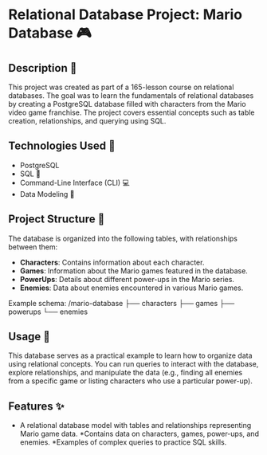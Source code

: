 # Relational Database Project: Mario Database :video_game:

## Description :memo:

This project was created as part of a 165-lesson course on relational databases. 
The goal was to learn the fundamentals of relational databases by creating a PostgreSQL database filled with characters from the Mario video game franchise. 
The project covers essential concepts such as table creation, relationships, and querying using SQL.

## Technologies Used :wrench:

- PostgreSQL 
- SQL :floppy_disk:
- Command-Line Interface (CLI) :computer:
- Data Modeling :triangular_ruler:

## Project Structure :file_folder:

The database is organized into the following tables, with relationships between them:

- **Characters**: Contains information about each character.
- **Games**: Information about the Mario games featured in the database.
- **PowerUps**: Details about different power-ups in the Mario series.
- **Enemies**: Data about enemies encountered in various Mario games.

Example schema:
/mario-database ├── characters ├── games ├── powerups └── enemies

## Usage :wrench:
This database serves as a practical example to learn how to organize data using relational concepts.
You can run queries to interact with the database, explore relationships, and manipulate the data
(e.g., finding all enemies from a specific game or listing characters who use a particular power-up).

## Features :sparkles:
* A relational database model with tables and relationships representing Mario game data.
*Contains data on characters, games, power-ups, and enemies.
*Examples of complex queries to practice SQL skills.
